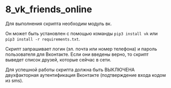 # 8_vk_friends_online

Для выполнения скрипта необходим модуль вк.

Он может быть установлен с помощью команды `pip3 install vk` или 
`pip3 install -r requirements.txt`.

Скрипт запрашивает логин (эл. почта или номер телефона) и пароль
пользователя для Вконтакте. Если они введены верно, то скрипт выведет
список друзей, которые сейчас в сети.

Для успешной работы скрипта должна быть ВЫКЛЮЧЕНА двухфакторная
аутентификация Вконтакте (подтверждение входа кодом из sms).